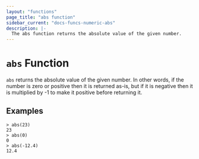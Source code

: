 ```yaml
---
layout: "functions"
page_title: "abs function"
sidebar_current: "docs-funcs-numeric-abs"
description: |-
  The abs function returns the absolute value of the given number.
---
```


# `abs` Function

`abs` returns the absolute value of the given number. In other words, if the
number is zero or positive then it is returned as-is, but if it is negative
then it is multiplied by -1 to make it positive before returning it.

## Examples

```
> abs(23)
23
> abs(0)
0
> abs(-12.4)
12.4
```
